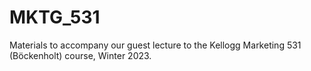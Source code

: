 # MKTG_531
Materials to accompany our guest lecture to the Kellogg Marketing 531 (Böckenholt) course, Winter 2023.
